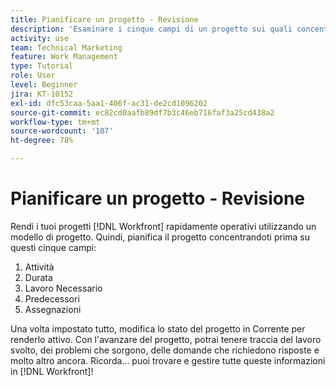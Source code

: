 ```yaml
---
title: Pianificare un progetto - Revisione
description: 'Esaminare i cinque campi di un progetto sui quali concentrarsi durante la pianificazione: attività, durata, ore pianificate, predecessori e assegnazioni.'
activity: use
team: Technical Marketing
feature: Work Management
type: Tutorial
role: User
level: Beginner
jira: KT-10152
exl-id: dfc53caa-5aa1-406f-ac31-de2cd1096202
source-git-commit: ec82cd0aafb89df7b3c46eb716faf3a25cd438a2
workflow-type: tm+mt
source-wordcount: '107'
ht-degree: 78%

---
```


# Pianificare un progetto - Revisione

Rendi i tuoi progetti [!DNL  Workfront] rapidamente operativi utilizzando un modello di progetto. Quindi, pianifica il progetto concentrandoti prima su questi cinque campi:

1. Attività
1. Durata
1. Lavoro Necessario
1. Predecessori
1. Assegnazioni

Una volta impostato tutto, modifica lo stato del progetto in Corrente per renderlo attivo. Con l&#39;avanzare del progetto, potrai tenere traccia del lavoro svolto, dei problemi che sorgono, delle domande che richiedono risposte e molto altro ancora. Ricorda... puoi trovare e gestire tutte queste informazioni in [!DNL Workfront]!

<!---
footer urls for the LP
Plan a project 
Edit projects
Overview of the project planned start date
Overview of the project planned completion date
Tasks overview
Task duration and duration types 
Use task predecessors 
Modify multiple user assignments in a task list
Notifications: Information about work assigned to me 
--->
